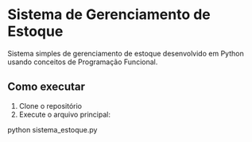 # Sistema de Gerenciamento de Estoque

Sistema simples de gerenciamento de estoque desenvolvido em Python usando conceitos de Programação Funcional.

## Como executar

1. Clone o repositório
2. Execute o arquivo principal:

python sistema_estoque.py